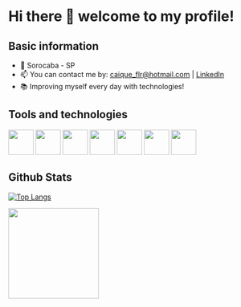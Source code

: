 # Hi there 👋 welcome to my profile!



## Basic information

* 📍 Sorocaba - SP
* 📫 You can contact me by: <caique_flr@hotmail.com> | <a href="https://www.linkedin.com/in/caique-rosa">LinkedIn <a/>
* 📚 Improving myself every day with technologies!



## Tools and technologies


   <img src="https://cdn.jsdelivr.net/gh/devicons/devicon/icons/css3/css3-original.svg"  width="50" height="50"/> <img src="https://cdn.jsdelivr.net/gh/devicons/devicon/icons/html5/html5-original.svg" width="50" height="50"/> <img src="https://cdn.jsdelivr.net/gh/devicons/devicon/icons/git/git-plain.svg" width="50" height="50"/> <img src="https://cdn.jsdelivr.net/gh/devicons/devicon/icons/javascript/javascript-original.svg" width="50" height="50"/> <img src="https://cdn.jsdelivr.net/gh/devicons/devicon/icons/nodejs/nodejs-original.svg" width="50" height="50"/> <img src="https://cdn.jsdelivr.net/gh/devicons/devicon/icons/typescript/typescript-original.svg"  width="50" height="50"/> <img src="https://cdn.jsdelivr.net/gh/devicons/devicon/icons/react/react-original.svg" width="50" height="50"/>
          
          
 ## Github Stats
 
 [![Top Langs](https://github-readme-stats.vercel.app/api/top-langs/?username=caiquelourencette&theme=gotham)](https://github.com/caiquelourencette/github-readme-stats)

<div>
<img height="180em" src="https://github-readme-stats.vercel.app/api?username=caiquelourencette&show_icons=true&theme=gotham&include_all_commits=true&count_private=true"/>
<div/>




<!--
**caiquelourencette/caiquelourencette** is a ✨ _special_ ✨ repository because its `README.md` (this file) appears on your GitHub profile.

Here are some ideas to get you started:

- 🔭 I’m currently working on ...
- 🌱 I’m currently learning ...
- 👯 I’m looking to collaborate on ...
- 🤔 I’m looking for help with ...
- 💬 Ask me about ...
- 📫 How to reach me: ...
- 😄 Pronouns: ...
- ⚡ Fun fact: ...
-->
